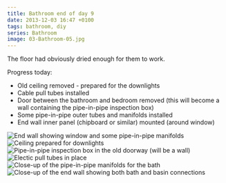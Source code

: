 ```yaml
---
title: Bathroom end of day 9
date: 2013-12-03 16:47 +0100
tags: bathroom, diy
series: Bathroom
image: 03-Bathroom-05.jpg
---
```


The floor had obviously dried enough for them to work.

Progress today:

* Old ceiling removed - prepared for the downlights
* Cable pull tubes installed
* Door between the bathroom and bedroom removed (this will become a wall containing the pipe-in-pipe inspection box)
* Some pipe-in-pipe outer tubes and manifolds installed
* End wall inner panel (chipboard or similar) mounted (around window)

![End wall showing window and some pipe-in-pipe manifolds](03-Bathroom-01.jpg 'End wall showing window and some pipe-in-pipe manifolds')
![Ceiling prepared for downlights](03-Bathroom-02.jpg 'Ceiling prepared for downlights')
![Pipe-in-pipe inspection box in the old doorway (will be a wall)](03-Bathroom-03.jpg 'Pipe-in-pipe inspection box in the old doorway (will be a wall)')
![Electic pull tubes in place](03-Bathroom-04.jpg 'Electic pull tubes in place')
![Close-up of the pipe-in-pipe manifolds for the bath](03-Bathroom-05.jpg 'Close-up of the pipe-in-pipe manifolds for the bath')
![Close-up of the end wall showing both bath and basin connections](03-Bathroom-06.jpg 'Close-up of the end wall showing both bath and basin connections')
